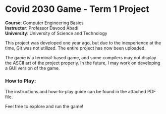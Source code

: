 # Covid 2030 Game - Term 1 Project

**Course**: Computer Engineering Basics  
**Instructor**: Professor Davood Abadi  
**University**: University of Science and Technology

This project was developed one year ago, but due to the inexperience at the time, Git was not utilized. The entire project has now been uploaded. 

The game is a terminal-based game, and some compilers may not display the ASCII art of the project properly. In the future, I may work on developing a GUI version of the game.

### How to Play:
The instructions and how-to-play guide can be found in the attached PDF file.

Feel free to explore and run the game!
